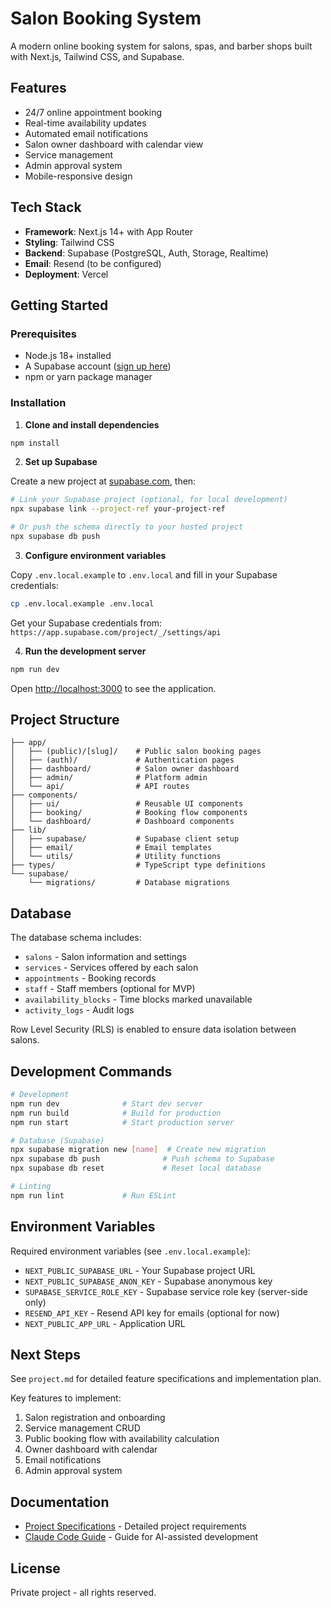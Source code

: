 # Salon Booking System

A modern online booking system for salons, spas, and barber shops built with Next.js, Tailwind CSS, and Supabase.

## Features

- 24/7 online appointment booking
- Real-time availability updates
- Automated email notifications
- Salon owner dashboard with calendar view
- Service management
- Admin approval system
- Mobile-responsive design

## Tech Stack

- **Framework**: Next.js 14+ with App Router
- **Styling**: Tailwind CSS
- **Backend**: Supabase (PostgreSQL, Auth, Storage, Realtime)
- **Email**: Resend (to be configured)
- **Deployment**: Vercel

## Getting Started

### Prerequisites

- Node.js 18+ installed
- A Supabase account ([sign up here](https://supabase.com))
- npm or yarn package manager

### Installation

1. **Clone and install dependencies**

```bash
npm install
```

2. **Set up Supabase**

Create a new project at [supabase.com](https://supabase.com), then:

```bash
# Link your Supabase project (optional, for local development)
npx supabase link --project-ref your-project-ref

# Or push the schema directly to your hosted project
npx supabase db push
```

3. **Configure environment variables**

Copy `.env.local.example` to `.env.local` and fill in your Supabase credentials:

```bash
cp .env.local.example .env.local
```

Get your Supabase credentials from: `https://app.supabase.com/project/_/settings/api`

4. **Run the development server**

```bash
npm run dev
```

Open [http://localhost:3000](http://localhost:3000) to see the application.

## Project Structure

```
├── app/
│   ├── (public)/[slug]/    # Public salon booking pages
│   ├── (auth)/             # Authentication pages
│   ├── dashboard/          # Salon owner dashboard
│   ├── admin/              # Platform admin
│   └── api/                # API routes
├── components/
│   ├── ui/                 # Reusable UI components
│   ├── booking/            # Booking flow components
│   └── dashboard/          # Dashboard components
├── lib/
│   ├── supabase/           # Supabase client setup
│   ├── email/              # Email templates
│   └── utils/              # Utility functions
├── types/                  # TypeScript type definitions
└── supabase/
    └── migrations/         # Database migrations
```

## Database

The database schema includes:
- `salons` - Salon information and settings
- `services` - Services offered by each salon
- `appointments` - Booking records
- `staff` - Staff members (optional for MVP)
- `availability_blocks` - Time blocks marked unavailable
- `activity_logs` - Audit logs

Row Level Security (RLS) is enabled to ensure data isolation between salons.

## Development Commands

```bash
# Development
npm run dev              # Start dev server
npm run build            # Build for production
npm run start            # Start production server

# Database (Supabase)
npx supabase migration new [name]  # Create new migration
npx supabase db push              # Push schema to Supabase
npx supabase db reset             # Reset local database

# Linting
npm run lint             # Run ESLint
```

## Environment Variables

Required environment variables (see `.env.local.example`):

- `NEXT_PUBLIC_SUPABASE_URL` - Your Supabase project URL
- `NEXT_PUBLIC_SUPABASE_ANON_KEY` - Supabase anonymous key
- `SUPABASE_SERVICE_ROLE_KEY` - Supabase service role key (server-side only)
- `RESEND_API_KEY` - Resend API key for emails (optional for now)
- `NEXT_PUBLIC_APP_URL` - Application URL

## Next Steps

See `project.md` for detailed feature specifications and implementation plan.

Key features to implement:
1. Salon registration and onboarding
2. Service management CRUD
3. Public booking flow with availability calculation
4. Owner dashboard with calendar
5. Email notifications
6. Admin approval system

## Documentation

- [Project Specifications](./project.md) - Detailed project requirements
- [Claude Code Guide](./CLAUDE.md) - Guide for AI-assisted development

## License

Private project - all rights reserved.
